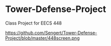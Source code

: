 # Tower-Defense-Project
Class Project for EECS 448

https://github.com/Sengert/Tower-Defense-Project/blob/master/448screen.png
